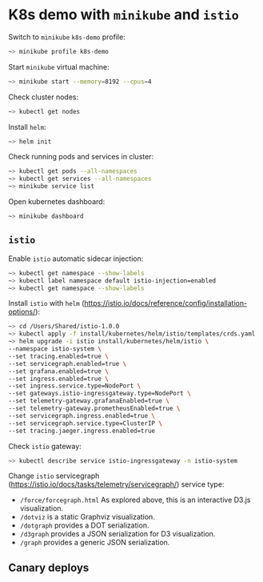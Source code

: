 # K8s demo with `minikube` and `istio`

Switch to `minikube` `k8s-demo` profile:
```bash
~> minikube profile k8s-demo
```

Start `minikube` virtual machine:
```bash
~> minikube start --memory=8192 --cpus=4
```

Check cluster nodes:
```bash
~> kubectl get nodes
```

Install `helm`:
```bash
~> helm init
```

Check running pods and services in cluster:
```bash
~> kubectl get pods --all-namespaces
~> kubectl get services --all-namespaces
~> minikube service list
```

Open kubernetes dashboard:
```bash
~> minikube dashboard
```

## `istio`

Enable `istio` automatic sidecar injection:
```bash
~> kubectl get namespace --show-labels
~> kubectl label namespace default istio-injection=enabled
~> kubectl get namespace --show-labels
```

Install `istio` with `helm` (https://istio.io/docs/reference/config/installation-options/):
```bash
~> cd /Users/Shared/istio-1.0.0
~> kubectl apply -f install/kubernetes/helm/istio/templates/crds.yaml
~> helm upgrade -i istio install/kubernetes/helm/istio \
--namespace istio-system \
--set tracing.enabled=true \
--set servicegraph.enabled=true \
--set grafana.enabled=true \
--set ingress.enabled=true \
--set ingress.service.type=NodePort \
--set gateways.istio-ingressgateway.type=NodePort \
--set telemetry-gateway.grafanaEnabled=true \
--set telemetry-gateway.prometheusEnabled=true \
--set servicegraph.ingress.enabled=true \
--set servicegraph.service.type=ClusterIP \
--set tracing.jaeger.ingress.enabled=true
```

Check `istio` gateway:
```bash
~> kubectl describe service istio-ingressgateway -n istio-system
```

Change `istio` servicegraph (https://istio.io/docs/tasks/telemetry/servicegraph/) service type:

- `/force/forcegraph.html` As explored above, this is an interactive D3.js visualization.
- `/dotviz` is a static Graphviz visualization.
- `/dotgraph` provides a DOT serialization.
- `/d3graph` provides a JSON serialization for D3 visualization.
- `/graph` provides a generic JSON serialization.




## Canary deploys
